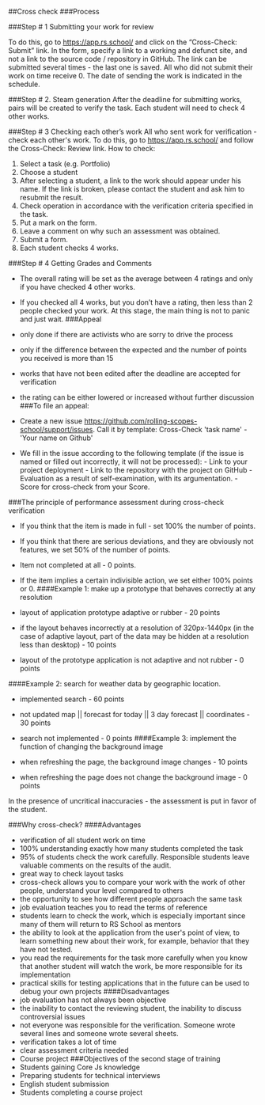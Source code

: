 ##Cross check
###Process

###Step # 1 Submitting your work for review

To do this, go to https://app.rs.school/ and click on the “Cross-Check: Submit” link. In the form, specify a link to a working and defunct site, and not a link to the source code / repository in GitHub. The link can be submitted several times - the last one is saved. All who did not submit their work on time receive 0. The date of sending the work is indicated in the schedule.

###Step # 2. Steam generation
After the deadline for submitting works, pairs will be created to verify the task. Each student will need to check 4 other works.

###Step # 3 Checking each other’s work
All who sent work for verification - check each other's work. To do this, go to https://app.rs.school/ and follow the Cross-Check: Review link. How to check:

1.	Select a task (e.g. Portfolio)
2.	Choose a student
3.	After selecting a student, a link to the work should appear under his name. If the link is broken, please contact the student and ask him to resubmit the result.
4.	Check operation in accordance with the verification criteria specified in the task.
5.	Put a mark on the form.
6.	Leave a comment on why such an assessment was obtained.
7.	Submit a form.
8.	Each student checks 4 works.

###Step # 4 Getting Grades and Comments
-	The overall rating will be set as the average between 4 ratings and only if you have checked 4 other works.
-	If you checked all 4 works, but you don’t have a rating, then less than 2 people checked your work. At this stage, the main thing is not to panic and just wait.
###Appeal
-	only done if there are activists who are sorry to drive the process
-	only if the difference between the expected and the number of points you received is more than 15
-	works that have not been edited after the deadline are accepted for verification
-	the rating can be either lowered or increased without further discussion
###To file an appeal:

-	Create a new issue https://github.com/rolling-scopes-school/support/issues. Call it by template: Cross-Check 'task name' - 'Your name on Github'
-	We fill in the issue according to the following template (if the issue is named or filled out incorrectly, it will not be processed):
        -	Link to your project deployment
        -	Link to the repository with the project on GitHub
        -	Evaluation as a result of self-examination, with its argumentation.
        -	Score for cross-check from your Score.

###The principle of performance assessment during cross-check verification
-	If you think that the item is made in full - set 100% the number of points.
-	If you think that there are serious deviations, and they are obviously not features, we set 50% of the number of points.
-	Item not completed at all - 0 points.
-	If the item implies a certain indivisible action, we set either 100% points or 0.
####Example 1: make up a prototype that behaves correctly at any resolution

-	layout of application prototype adaptive or rubber - 20 points
-	if the layout behaves incorrectly at a resolution of 320px-1440px (in the case of adaptive layout, part of the data may be hidden at a resolution less than desktop) - 10 points
-	layout of the prototype application is not adaptive and not rubber - 0 points

####Example 2: search for weather data by geographic location.

-	implemented search - 60 points
-	not updated map || forecast for today || 3 day forecast || coordinates - 30 points
-	search not implemented - 0 points
####Example 3: implement the function of changing the background image

-	when refreshing the page, the background image changes - 10 points
-	when refreshing the page does not change the background image - 0 points

In the presence of uncritical inaccuracies - the assessment is put in favor of the student.

###Why cross-check?
####Advantages
-	verification of all student work on time
-	100% understanding exactly how many students completed the task
-	95% of students check the work carefully. Responsible students leave valuable comments on the results of the audit.
-	great way to check layout tasks
-	cross-check allows you to compare your work with the work of other people, understand your level compared to others
-	the opportunity to see how different people approach the same task
-	job evaluation teaches you to read the terms of reference
-	students learn to check the work, which is especially important since many of them will return to RS School as mentors
-	the ability to look at the application from the user's point of view, to learn something new about their work, for example, behavior that they have not tested.
-	you read the requirements for the task more carefully when you know that another student will watch the work, be more responsible for its implementation
-	practical skills for testing applications that in the future can be used to debug your own projects
####Disadvantages
-	job evaluation has not always been objective
-	the inability to contact the reviewing student, the inability to discuss controversial issues
-	not everyone was responsible for the verification. Someone wrote several lines and someone wrote several sheets.
-	verification takes a lot of time
-	clear assessment criteria needed
-	Course project
###Objectives of the second stage of training
-	Students gaining Core Js knowledge
-	Preparing students for technical interviews
-	English student submission
- Students completing a course project
